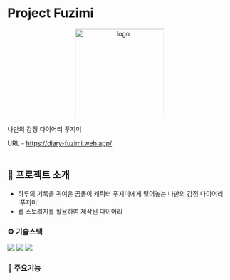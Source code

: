 # Project Fuzimi

<p align="center"><img width="200" alt="logo" src="https://github.com/hyooo11/project_fuzimi/assets/98132929/e280f79c-262d-466b-a04e-3e0a0857d71a"/></p>

나만의 감정 다이어리 푸지미<br>

URL - https://diary-fuzimi.web.app/<br><br>

## 💁 프로젝트 소개

- 하루의 기록을 귀여운 곰돌이 캐릭터 푸지미에게 털어놓는 나만의 감정 다이어리 '푸지미'
- 웹 스토리지를 활용하여 제작된 다이어리

### ⚙ 기술스택

<div>
  <img src="https://img.shields.io/badge/React-61DAFB?style=for-the-badge&logo=react&logoColor=white">
  <img src="https://img.shields.io/badge/HTML5-E34F26?style=for-the-badge&logo=html5&logoColor=white">
  <img src="https://img.shields.io/badge/CSS3-1572B6?style=for-the-badge&logo=css3&logoColor=white">
</div>

### 📌 주요기능
